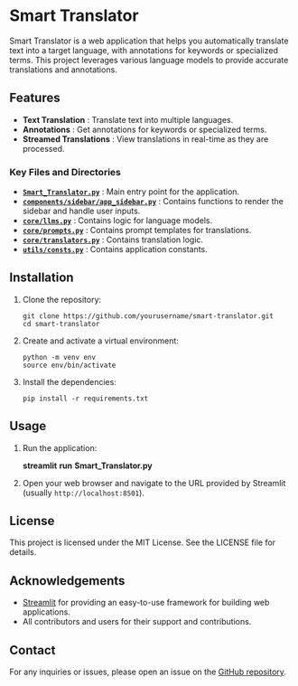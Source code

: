 # Smart Translator

Smart Translator is a web application that helps you automatically translate text into a target language, with annotations for keywords or specialized terms. This project leverages various language models to provide accurate translations and annotations.

## Features

* **Text Translation** : Translate text into multiple languages.
* **Annotations** : Get annotations for keywords or specialized terms.
* **Streamed Translations** : View translations in real-time as they are processed.

### Key Files and Directories

* **[`Smart_Translator.py`](vscode-file://vscode-app/c:/Users/phucht2001/AppData/Local/Programs/Microsoft%20VS%20Code/resources/app/out/vs/code/electron-sandbox/workbench/workbench.html "d:\NCKH\Projects\smart-translator\Smart_Translator.py")** : Main entry point for the application.
* **[`components/sidebar/app_sidebar.py`](vscode-file://vscode-app/c:/Users/phucht2001/AppData/Local/Programs/Microsoft%20VS%20Code/resources/app/out/vs/code/electron-sandbox/workbench/workbench.html "d:\NCKH\Projects\smart-translator\components\sidebar\app_sidebar.py")** : Contains functions to render the sidebar and handle user inputs.
* **[`core/llms.py`](vscode-file://vscode-app/c:/Users/phucht2001/AppData/Local/Programs/Microsoft%20VS%20Code/resources/app/out/vs/code/electron-sandbox/workbench/workbench.html "d:\NCKH\Projects\smart-translator\core\llms.py")** : Contains logic for language models.
* **[`core/prompts.py`](vscode-file://vscode-app/c:/Users/phucht2001/AppData/Local/Programs/Microsoft%20VS%20Code/resources/app/out/vs/code/electron-sandbox/workbench/workbench.html "d:\NCKH\Projects\smart-translator\core\prompts.py")** : Contains prompt templates for translations.
* **[`core/translators.py`](vscode-file://vscode-app/c:/Users/phucht2001/AppData/Local/Programs/Microsoft%20VS%20Code/resources/app/out/vs/code/electron-sandbox/workbench/workbench.html "d:\NCKH\Projects\smart-translator\core\translators.py")** : Contains translation logic.
* **[`utils/consts.py`](vscode-file://vscode-app/c:/Users/phucht2001/AppData/Local/Programs/Microsoft%20VS%20Code/resources/app/out/vs/code/electron-sandbox/workbench/workbench.html "d:\NCKH\Projects\smart-translator\utils\consts.py")** : Contains application constants.

## Installation

1. Clone the repository:

   ```
   git clone https://github.com/yourusername/smart-translator.git
   cd smart-translator
   ```
2. Create and activate a virtual environment:

   ```
   python -m venv env
   source env/bin/activate
   ```
3. Install the dependencies:

   ```
   pip install -r requirements.txt
   ```

## Usage

1. Run the application:

   **streamlit** **run** **Smart_Translator.py**
2. Open your web browser and navigate to the URL provided by Streamlit (usually `http://localhost:8501`).

## License

This project is licensed under the MIT License. See the LICENSE file for details.

## Acknowledgements

* [Streamlit](vscode-file://vscode-app/c:/Users/phucht2001/AppData/Local/Programs/Microsoft%20VS%20Code/resources/app/out/vs/code/electron-sandbox/workbench/workbench.html "https://streamlit.io/") for providing an easy-to-use framework for building web applications.
* All contributors and users for their support and contributions.

## Contact

For any inquiries or issues, please open an issue on the [GitHub repository](vscode-file://vscode-app/c:/Users/phucht2001/AppData/Local/Programs/Microsoft%20VS%20Code/resources/app/out/vs/code/electron-sandbox/workbench/workbench.html "https://github.com/yourusername/smart-translator/issues").
